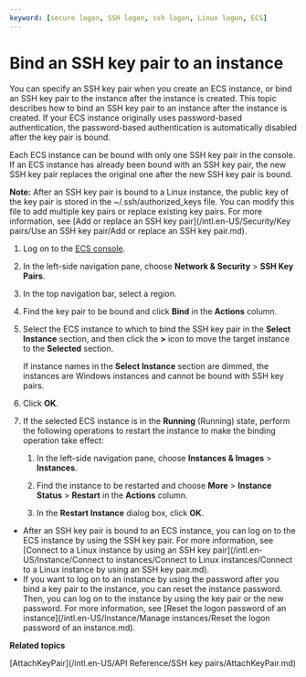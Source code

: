 ```yaml
---
keyword: [secure logon, SSH logon, ssh logon, Linux logon, ECS]
---
```


# Bind an SSH key pair to an instance

You can specify an SSH key pair when you create an ECS instance, or bind an SSH key pair to the instance after the instance is created. This topic describes how to bind an SSH key pair to an instance after the instance is created. If your ECS instance originally uses password-based authentication, the password-based authentication is automatically disabled after the key pair is bound.

Each ECS instance can be bound with only one SSH key pair in the console. If an ECS instance has already been bound with an SSH key pair, the new SSH key pair replaces the original one after the new SSH key pair is bound.

**Note:** After an SSH key pair is bound to a Linux instance, the public key of the key pair is stored in the ~/.ssh/authorized\_keys file. You can modify this file to add multiple key pairs or replace existing key pairs. For more information, see [Add or replace an SSH key pair](/intl.en-US/Security/Key pairs/Use an SSH key pair/Add or replace an SSH key pair.md).

1.  Log on to the [ECS console](https://ecs.console.aliyun.com).

2.  In the left-side navigation pane, choose **Network & Security** \> **SSH Key Pairs**.

3.  In the top navigation bar, select a region.

4.  Find the key pair to be bound and click **Bind** in the **Actions** column.

5.  Select the ECS instance to which to bind the SSH key pair in the **Select Instance** section, and then click the **\>** icon to move the target instance to the **Selected** section.

    If instance names in the **Select Instance** section are dimmed, the instances are Windows instances and cannot be bound with SSH key pairs.

6.  Click **OK**.

7.  If the selected ECS instance is in the **Running** \(Running\) state, perform the following operations to restart the instance to make the binding operation take effect:

    1.  In the left-side navigation pane, choose **Instances & Images** \> **Instances**.

    2.  Find the instance to be restarted and choose **More** \> **Instance Status** \> **Restart** in the **Actions** column.

    3.  In the **Restart Instance** dialog box, click **OK**.


-   After an SSH key pair is bound to an ECS instance, you can log on to the ECS instance by using the SSH key pair. For more information, see [Connect to a Linux instance by using an SSH key pair](/intl.en-US/Instance/Connect to instances/Connect to Linux instances/Connect to a Linux instance by using an SSH key pair.md).
-   If you want to log on to an instance by using the password after you bind a key pair to the instance, you can reset the instance password. Then, you can log on to the instance by using the key pair or the new password. For more information, see [Reset the logon password of an instance](/intl.en-US/Instance/Manage instances/Reset the logon password of an instance.md).

**Related topics**  


[AttachKeyPair](/intl.en-US/API Reference/SSH key pairs/AttachKeyPair.md)

